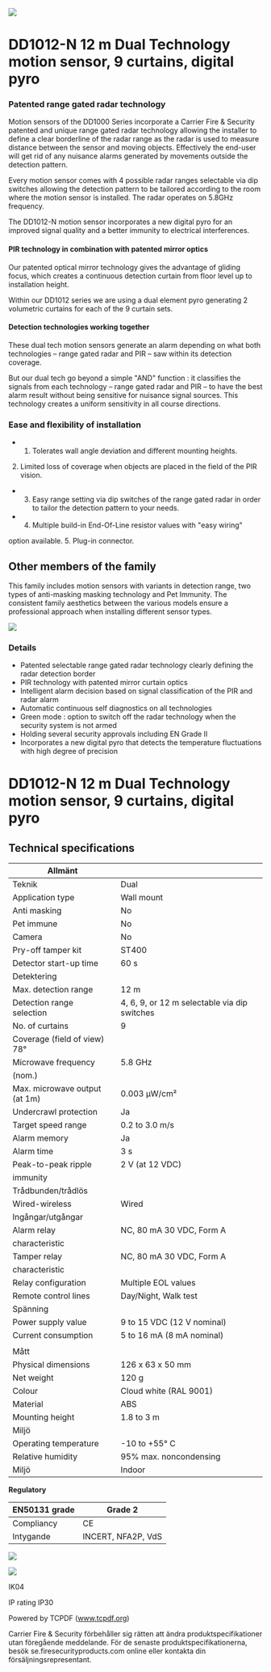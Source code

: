 ![](_page_0_Picture_0.jpeg)

# DD1012-N **12 m Dual Technology motion sensor, 9 curtains, digital pyro**

### **Patented range gated radar technology**

Motion sensors of the DD1000 Series incorporate a Carrier Fire & Security patented and unique range gated radar technology allowing the installer to define a clear borderline of the radar range as the radar is used to measure distance between the sensor and moving objects. Effectively the end-user will get rid of any nuisance alarms generated by movements outside the detection pattern.

Every motion sensor comes with 4 possible radar ranges selectable via dip switches allowing the detection pattern to be tailored according to the room where the motion sensor is installed. The radar operates on 5.8GHz frequency.

The DD1012-N motion sensor incorporates a new digital pyro for an improved signal quality and a better immunity to electrical interferences.

#### **PIR technology in combination with patented mirror optics**

Our patented optical mirror technology gives the advantage of gliding focus, which creates a continuous detection curtain from floor level up to installation height.

Within our DD1012 series we are using a dual element pyro generating 2 volumetric curtains for each of the 9 curtain sets.

#### **Detection technologies working together**

These dual tech motion sensors generate an alarm depending on what both technologies – range gated radar and PIR – saw within its detection coverage.

But our dual tech go beyond a simple "AND" function : it classifies the signals from each technology – range gated radar and PIR – to have the best alarm result without being sensitive for nuisance signal sources. This technology creates a uniform sensitivity in all course directions.

### **Ease and flexibility of installation**

- 1. Tolerates wall angle deviation and different mounting heights.
2. Limited loss of coverage when objects are placed in the field of the PIR vision.

- 3. Easy range setting via dip switches of the range gated radar in order to tailor the detection pattern to your needs.
- 4. Multiple build-in End-Of-Line resistor values with "easy wiring"

option available. 5. Plug-in connector.

## **Other members of the family**

This family includes motion sensors with variants in detection range, two types of anti-masking masking technology and Pet Immunity. The consistent family aesthetics between the various models ensure a professional approach when installing different sensor types.

![](_page_0_Picture_20.jpeg)

### **Details**

- Patented selectable range gated radar technology clearly defining the radar detection border
- PIR technology with patented mirror curtain optics
- Intelligent alarm decision based on signal classification of the PIR and radar alarm
- Automatic continuous self diagnostics on all technologies
- Green mode : option to switch off the radar technology when the security system is not armed
- Holding several security approvals including EN Grade II
- Incorporates a new digital pyro that detects the temperature fluctuations with high degree of precision

# DD1012-N **12 m Dual Technology motion sensor, 9 curtains, digital pyro**

## **Technical specifications**

| Allmänt                          |                                              |
|----------------------------------|----------------------------------------------|
| Teknik                           | Dual                                         |
| Application type                 | Wall mount                                   |
| Anti masking                     | No                                           |
| Pet immune                       | No                                           |
| Camera                           | No                                           |
| Pry-off tamper kit               | ST400                                        |
| Detector start-up time           | 60 s                                         |
| Detektering                      |                                              |
| Max. detection range             | 12 m                                         |
| Detection range<br>selection     | 4, 6, 9, or 12 m selectable via dip switches |
| No. of curtains                  | 9                                            |
| Coverage (field of view) 78°     |                                              |
| Microwave frequency              | 5.8 GHz                                      |
| (nom.)                           |                                              |
| Max. microwave output<br>(at 1m) | 0.003 µW/cm²                                 |
| Undercrawl protection            | Ja                                           |
| Target speed range               | 0.2 to 3.0 m/s                               |
| Alarm memory                     | Ja                                           |
| Alarm time                       | 3 s                                          |
| Peak-to-peak ripple              | 2 V (at 12 VDC)                              |
| immunity                         |                                              |
| Trådbunden/trådlös               |                                              |
| Wired-wireless                   | Wired                                        |
| Ingångar/utgångar                |                                              |
| Alarm relay                      | NC, 80 mA 30 VDC, Form A                     |
| characteristic                   |                                              |
| Tamper relay                     | NC, 80 mA 30 VDC, Form A                     |
| characteristic                   |                                              |
| Relay configuration              | Multiple EOL values                          |
| Remote control lines             | Day/Night, Walk test                         |
| Spänning                         |                                              |
| Power supply value               | 9 to 15 VDC (12 V nominal)                   |
| Current consumption              | 5 to 16 mA (8 mA nominal)                    |
|                                  |                                              |
| Mått                             |                                              |
| Physical dimensions              | 126 x 63 x 50 mm                             |
| Net weight                       | 120 g                                        |
| Colour                           | Cloud white (RAL 9001)                       |
| Material                         | ABS                                          |
| Mounting height                  | 1.8 to 3 m                                   |
| Miljö                            |                                              |
| Operating temperature            | -10 to +55° C                                |
| Relative humidity                | 95% max. noncondensing                       |
| Miljö                            | Indoor                                       |

**Regulatory**

| EN50131 grade | Grade 2            |
|---------------|--------------------|
| Compliancy    | CE                 |
| Intygande     | INCERT, NFA2P, VdS |

![](_page_1_Picture_5.jpeg)

![](_page_1_Picture_6.jpeg)

IK04

IP rating IP30

Powered by TCPDF (www.tcpdf.org)

Carrier Fire & Security förbehåller sig rätten att ändra produktspecifikationer utan föregående meddelande. För de senaste produktspecifikationerna, besök se.firesecurityproducts.com online eller kontakta din försäljningsrepresentant.